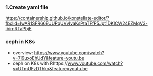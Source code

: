 ### 1.Create yaml file
https://containership.github.io/konstellate-editor/?fbclid=IwAR1SFR66EUUPqUVvIvaKsPtaTFfP5Jpt1DKICW24EZMqV3-ibirnRTaPbjE
### ceph in K8s
- overview: https://www.youtube.com/watch?v=7I9uxoEhUdY&feature=youtu.be
- ceph on K8s with Rhttps://www.youtube.com/watch?v=UTmUFzDThko&feature=youtu.be
